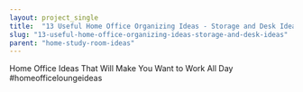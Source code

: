 ```yaml
---
layout: project_single
title:  "13 Useful Home Office Organizing Ideas - Storage and Desk Ideas"
slug: "13-useful-home-office-organizing-ideas-storage-and-desk-ideas"
parent: "home-study-room-ideas"
---
```

Home Office Ideas That Will Make You Want to Work All Day #homeofficeloungeideas